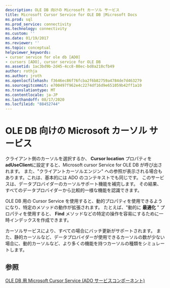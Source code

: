```yaml
---
description: OLE DB 向けの Microsoft カーソル サービス
title: Microsoft Cursor Service for OLE DB |Microsoft Docs
ms.prod: sql
ms.prod_service: connectivity
ms.technology: connectivity
ms.custom: ''
ms.date: 01/19/2017
ms.reviewer: ''
ms.topic: conceptual
helpviewer_keywords:
- cursor service for ole db [ADO]
- cursors [ADO], cursor service for OLE DB
ms.assetid: 1ac3bd9b-2d45-4cc8-88ec-bd8a218cfb49
author: rothja
ms.author: jroth
ms.openlocfilehash: f3646ec86f76fcba2f6b82759a4784de7d463279
ms.sourcegitcommit: e700497f962e4c2274df16d9e651059b42ff1a10
ms.translationtype: MT
ms.contentlocale: ja-JP
ms.lasthandoff: 08/17/2020
ms.locfileid: "88452744"
---
```

# <a name="the-microsoft-cursor-service-for-ole-db"></a>OLE DB 向けの Microsoft カーソル サービス
クライアント側のカーソルを選択するか、 **Cursor location** プロパティを **adUseClient**に設定すると、Microsoft cursor Service for OLE DB が呼び出されます。 また、"クライアントカーソルエンジン" への参照が表示される場合もあります。これは、基本的には ADO のコンテキストでも同じです。 このサービスは、データプロバイダーのカーソルサポート機能を補完します。 その結果、すべてのデータプロバイダーから比較的一様な機能を認識できます。  
  
 OLE DB 用の Cursor Service を使用すると、動的プロパティを使用できるようになり、特定のメソッドの動作が拡張されます。 たとえば、"動的に **最適化** " プロパティを使用すると、 **Find** メソッドなどの特定の操作を容易にするために一時インデックスを作成できます。  
  
 カーソルサービスにより、すべての場合にバッチ更新がサポートされます。 また、静的カーソルなど、データプロバイダーが使用できるカーソルの数が少ない場合に、動的カーソルなど、より多くの機能を持つカーソルの種類をシミュレートします。  
  
## <a name="see-also"></a>参照  
 [OLE DB 用 Microsoft Cursor Service (ADO サービスコンポーネント)](../../../ado/guide/appendixes/microsoft-cursor-service-for-ole-db-ado-service-component.md)
